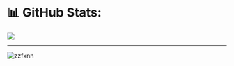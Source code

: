 # 📊 GitHub Stats:
![](https://github-readme-streak-stats.herokuapp.com/?user=zzfxnn&theme=cobalt&hide_border=true)

---
<p align="left"> <img src="https://komarev.com/ghpvc/?username=zzfxnn&label=Profile%20views&color=0e75b6&style=flat" alt="zzfxnn" /> </p>
